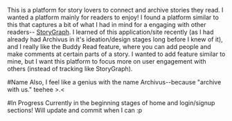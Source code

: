 This is a platform for story lovers to connect and archive stories they read. I wanted a platform mainly for readers to enjoy!
I found a platform similar to this that captures a bit of what I had in mind for a engaging with other readers--
[StoryGraph](https://thestorygraph.com/). I learned of this application/site recently (as I had already had Archivus in 
it's ideation/design stages long before I knew of it), and I really like the Buddy Read feature, where you can add people and 
make comments at certain parts of a story. I wanted to add feature similar to mine, but I want this platform to focus more on 
user engagement with others (instead of tracking like StoryGraph).

#Name
Also, I feel like a genius with the name Archivus--because "archive with us." teehee >.<

#In Progress
Currently in the beginning stages of home and login/signup sections! Will update and commit when I can :p
